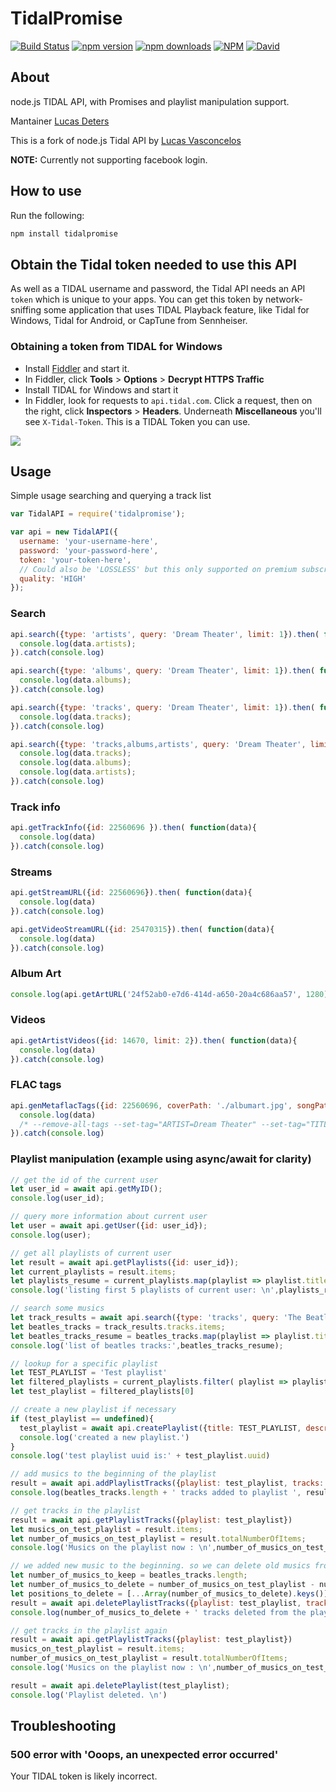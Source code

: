 # TidalPromise

[![Build Status](https://img.shields.io/travis/deters/TidalPromise.svg)](https://travis-ci.org/deters/TidalPromise) [![npm version](http://img.shields.io/npm/v/deters.svg)](https://npmjs.org/package/tidalpromise) [![npm downloads](https://img.shields.io/npm/dm/deters.svg)](https://npmjs.org/package/tidalpromise) [![NPM](https://img.shields.io/npm/l/deters.svg)](https://github.com/deters/TidalPromise/blob/master/LICENSE.md) [![David](https://img.shields.io/david/lucaslg26/TidalAPI.svg)](https://david-dm.org/lucaslg26/TidalAPI)

## About

node.js TIDAL API, with Promises and playlist manipulation support.

Mantainer [Lucas Deters](https://github.com/deters)

This is a fork of node.js Tidal API by [Lucas Vasconcelos](https://github.com/lucaslg26)

**NOTE:** Currently not supporting facebook login.

## How to use
Run the following:

``` javascript
npm install tidalpromise
```

## Obtain the Tidal token needed to use this API

As well as a TIDAL username and password, the Tidal API needs an API `token` which is unique to your apps. You can get this token by network-sniffing some application that uses TIDAL Playback feature, like Tidal for Windows, Tidal for Android, or CapTune from Sennheiser.

### Obtaining a token from TIDAL for Windows

 - Install [Fiddler](https://www.telerik.com/download/fiddler) and start it.
 - In Fiddler, click **Tools** > **Options** > **Decrypt HTTPS Traffic**
 - Install TIDAL for Windows and start it
 - In Fiddler, look for requests to `api.tidal.com`. Click a request, then on the right, click **Inspectors** > **Headers**. Underneath **Miscellaneous** you'll see `X-Tidal-Token`. This is a TIDAL Token you can use.

<img src="https://i.imgur.com/SvBgcIV.png">

## Usage

Simple usage searching and querying a track list

```javascript
var TidalAPI = require('tidalpromise');

var api = new TidalAPI({
  username: 'your-username-here',
  password: 'your-password-here',
  token: 'your-token-here',
  // Could also be 'LOSSLESS' but this only supported on premium subscriptions
  quality: 'HIGH'
});
```

### Search

```javascript
api.search({type: 'artists', query: 'Dream Theater', limit: 1}).then( function(data){
  console.log(data.artists);
}).catch(console.log)

api.search({type: 'albums', query: 'Dream Theater', limit: 1}).then( function(data){
  console.log(data.albums);
}).catch(console.log)

api.search({type: 'tracks', query: 'Dream Theater', limit: 1}).then( function(data){
  console.log(data.tracks);
}).catch(console.log)

api.search({type: 'tracks,albums,artists', query: 'Dream Theater', limit: 1}).then( function(data){
  console.log(data.tracks);
  console.log(data.albums);
  console.log(data.artists);
}).catch(console.log)
```

### Track info

```javascript
api.getTrackInfo({id: 22560696 }).then( function(data){
  console.log(data)
}).catch(console.log)
```

### Streams

```javascript
api.getStreamURL({id: 22560696}).then( function(data){
  console.log(data)
}).catch(console.log)

api.getVideoStreamURL({id: 25470315}).then( function(data){
  console.log(data)
}).catch(console.log)
```

### Album Art

```javascript
console.log(api.getArtURL('24f52ab0-e7d6-414d-a650-20a4c686aa57', 1280)) //coverid
```

### Videos

```javascript
api.getArtistVideos({id: 14670, limit: 2}).then( function(data){
  console.log(data)
}).catch(console.log)
```

### FLAC tags

```javascript
api.genMetaflacTags({id: 22560696, coverPath: './albumart.jpg', songPath: './song.flac'}).then( function(data){
  console.log(data)
  /* --remove-all-tags --set-tag="ARTIST=Dream Theater" --set-tag="TITLE=Along For The Ride" --set-tag="ALBUM=Dream Theater" --set-tag="TRACKNUMBER=8" --set-tag="COPYRIGHT=2013 Roadrunner Records, Inc." -set-tag="DATE=2013" --import-picture-from="./albumart.jpg" "./song.flac" --add-replay-gain */
}).catch(console.log)
```

### Playlist manipulation (example using async/await for clarity)

```javascript
// get the id of the current user
let user_id = await api.getMyID();
console.log(user_id);

// query more information about current user
let user = await api.getUser({id: user_id});
console.log(user);

// get all playlists of current user
let result = await api.getPlaylists({id: user_id});
let current_playlists = result.items;
let playlists_resume = current_playlists.map(playlist => playlist.title).filter((value, index) => index < 5);
console.log('listing first 5 playlists of current user: \n',playlists_resume)

// search some musics
let track_results = await api.search({type: 'tracks', query: 'The Beatles', limit: 10});
let beatles_tracks = track_results.tracks.items;
let beatles_tracks_resume = beatles_tracks.map(playlist => playlist.title);
console.log('list of beatles tracks:',beatles_tracks_resume);

// lookup for a specific playlist
let TEST_PLAYLIST = 'Test playlist'
let filtered_playlists = current_playlists.filter( playlist => playlist.title == TEST_PLAYLIST );
let test_playlist = filtered_playlists[0]

// create a new playlist if necessary
if (test_playlist == undefined){
  test_playlist = await api.createPlaylist({title: TEST_PLAYLIST, description: 'Automatically created playlist.'});
  console.log('created a new playlist.')
}
console.log('test playlist uuid is:' + test_playlist.uuid)

// add musics to the beginning of the playlist
result = await api.addPlaylistTracks({playlist: test_playlist, tracks: beatles_tracks, toIndex: 0});
console.log(beatles_tracks.length + ' tracks added to playlist ', result);

// get tracks in the playlist
result = await api.getPlaylistTracks({playlist: test_playlist})
let musics_on_test_playlist = result.items;
let number_of_musics_on_test_playlist = result.totalNumberOfItems;
console.log('Musics on the playlist now : \n',number_of_musics_on_test_playlist);

// we added new music to the beginning. so we can delete old musics from the end.
let number_of_musics_to_keep = beatles_tracks.length;
let number_of_musics_to_delete = number_of_musics_on_test_playlist - number_of_musics_to_keep;
let positions_to_delete = [...Array(number_of_musics_to_delete).keys()].map(v => v+number_of_musics_to_keep);
result = await api.deletePlaylistTracks({playlist: test_playlist, trackPositions: positions_to_delete});
console.log(number_of_musics_to_delete + ' tracks deleted from the playlist');

// get tracks in the playlist again
result = await api.getPlaylistTracks({playlist: test_playlist})
musics_on_test_playlist = result.items;
number_of_musics_on_test_playlist = result.totalNumberOfItems;
console.log('Musics on the playlist now : \n',number_of_musics_on_test_playlist);

result = await api.deletePlaylist(test_playlist);
console.log('Playlist deleted. \n')
```

## Troubleshooting

### 500 error with 'Ooops, an unexpected error occurred'

Your TIDAL token is likely incorrect.
